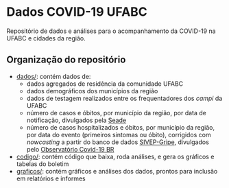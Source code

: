 # Dados COVID-19 UFABC
Repositório de dados e análises para o acompanhamento da COVID-19 na UFABC e cidades da região.

## Organização do repositório

* [dados/](dados/README.md): contém dados de:
  * dados agregados de residência da comunidade UFABC
  * dados demográficos dos municípios da região
  * dados de testagem realizados entre os frequentadores dos _campi_ da UFABC
  * número de casos e óbitos, por município da região, por data de notificação, divulgados pela [Seade](https://www.seade.gov.br/coronavirus/)
  * número de casos hospitalizados e óbitos, por município da região, por data do evento (primeiros sintomas ou óbito), corrigidos com _nowcasting_ a partir do banco de dados [SIVEP-Gripe](https://opendatasus.saude.gov.br/dataset/bd-srag-2021), divulgados pelo [Observatório Covid-19 BR](https://covid19br.github.io)
* [codigo/](codigo/README.md): contém código que baixa, roda análises, e gera os gráficos e tabelas do boletim
* [graficos/](graficos/README.md): contém gráficos e análises dos dados, prontos para inclusão em relatórios e informes
